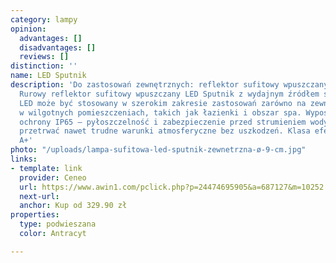 ```yaml
---
category: lampy
opinion:
  advantages: []
  disadvantages: []
  reviews: []
distinction: ''
name: LED Sputnik
description: 'Do zastosowań zewnętrznych: reflektor sufitowy wpuszczany LED Sputnik
  Rurowy reflektor sufitowy wpuszczany LED Sputnik z wydajnym źródłem światła COB
  LED może być stosowany w szerokim zakresie zastosowań zarówno na zewnątrz, jak i
  w wilgotnych pomieszczeniach, takich jak łazienki i obszar spa. Wyposażony w stopień
  ochrony IP65 – pyłoszczelność i zabezpieczenie przed strumieniem wody – pozwala
  przetrwać nawet trudne warunki atmosferyczne bez uszkodzeń. Klasa efektywności energetycznej:
  A+'
photo: "/uploads/lampa-sufitowa-led-sputnik-zewnetrzna-ø-9-cm.jpg"
links:
- template: link
  provider: Ceneo
  url: https://www.awin1.com/pclick.php?p=24474695905&a=687127&m=10252
  next-url:
  anchor: Kup od 329.90 zł
properties:
  type: podwieszana
  color: Antracyt

---
```

